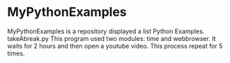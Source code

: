 # MyPythonExamples
MyPythonExamples is a repository displayed  a list Python Examples.
takeAbreak.py
This program used two modules: time and webbrowser. It waits for 2 hours and then open a 
youtube video. This process repeat for 5 times. 
 
